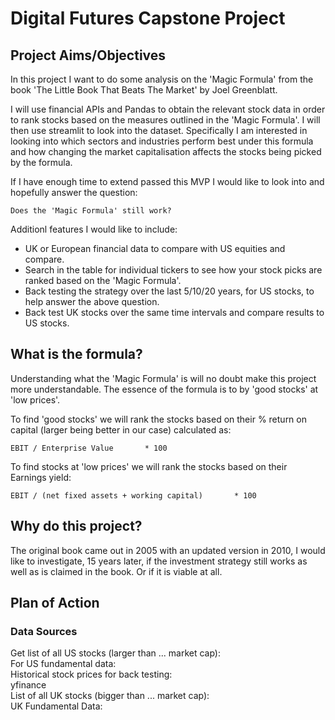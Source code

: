 # Digital Futures Capstone Project

## Project Aims/Objectives

In this project I want to do some analysis on the 'Magic Formula' from the book 'The Little Book That Beats The Market' by Joel Greenblatt. 

I will use financial APIs and Pandas to obtain the relevant stock data in order to rank stocks based on the measures outlined in the 'Magic Formula'.
I will then use streamlit to look into the dataset. Specifically I am interested in
looking into which sectors and industries perform best under this formula and how changing
the market capitalisation affects the stocks being picked by the formula.

If I have enough time to extend passed this MVP I would like to look into and
hopefully answer the question:

    Does the 'Magic Formula' still work?
Additionl features I would like to include:
- UK or European financial data to compare with US equities and compare.
- Search in the table for individual tickers to see how your stock picks are ranked based on the 'Magic Formula'.
- Back testing the strategy over the last 5/10/20 years, for US stocks, to help answer the above question.
- Back test UK stocks over the same time intervals and compare results to US stocks.



## What is the formula?

Understanding what the 'Magic Formula' is will no doubt make this project more understandable.
The essence of the formula is to by 'good stocks' at 'low prices'.

To find 'good stocks' we will rank the stocks based on their % return on capital
(larger being better in our case) calculated as:

    EBIT / Enterprise Value       * 100
To find stocks at 'low prices' we will rank the stocks based on their Earnings yield:

    EBIT / (net fixed assets + working capital)       * 100

## Why do this project?
The original book came out in 2005 with an updated version in 2010, I would like 
to investigate, 15 years later, if the investment strategy still works as well as
is claimed in the book. Or if it is viable at all.


## Plan of Action

### Data Sources
Get list of all US stocks (larger than ... market cap): \
For US fundamental data: \
Historical stock prices for back testing: \
    yfinance\
List of all UK stocks (bigger than ... market cap): \
UK Fundamental Data: 

